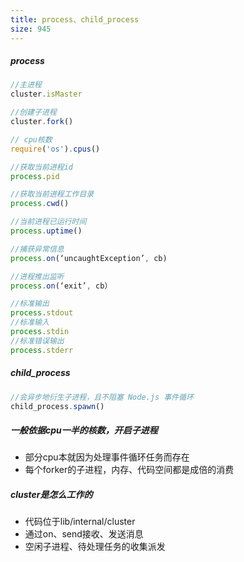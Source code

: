 ```yaml
---
title: process、child_process
size: 945
---
```

##### process

```javascript
//主进程
cluster.isMaster

//创建子进程
cluster.fork()

// cpu核数
require('os').cpus()

//获取当前进程id
process.pid

//获取当前进程工作目录
process.cwd()

//当前进程已运行时间
process.uptime()

//捕获异常信息
process.on(‘uncaughtException’, cb) 

//进程推出监听
process.on(‘exit’, cb）

//标准输出
process.stdout
//标准输入
process.stdin
//标准错误输出
process.stderr
```

##### child_process

```javascript
//会异步地衍生子进程，且不阻塞 Node.js 事件循环
child_process.spawn()
```

##### 一般依据cpu一半的核数，开启子进程

- 部分cpu本就因为处理事件循环任务而存在
- 每个forker的子进程，内存、代码空间都是成倍的消费

##### cluster是怎么工作的

- 代码位于lib/internal/cluster
- 通过on、send接收、发送消息
- 空闲子进程、待处理任务的收集派发
